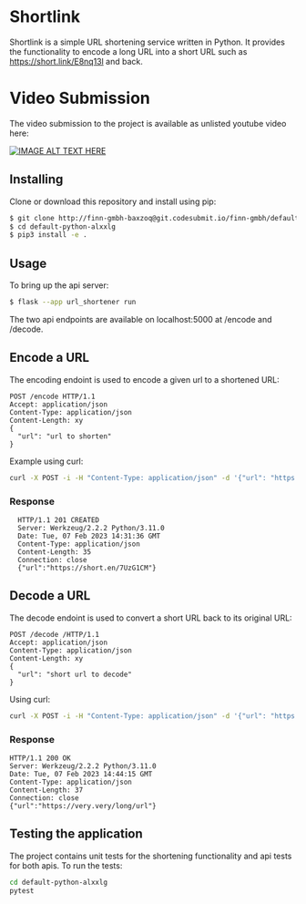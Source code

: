 # Shortlink
Shortlink is a simple URL shortening service written in Python.
It provides the functionality to encode a long URL into a short URL such as https://short.link/E8nq13l and back.

# Video Submission
The video submission to the project is available as unlisted youtube video here:

[![IMAGE ALT TEXT HERE](https://img.youtube.com/vi/g7HcVjEdW_4/0.jpg)](https://www.youtube.com/watch?v=g7HcVjEdW_4)
## Installing

Clone or download this repository and install using pip:
```bash
$ git clone http://finn-gmbh-baxzoq@git.codesubmit.io/finn-gmbh/default-python-alxxlg
$ cd default-python-alxxlg
$ pip3 install -e .
```
## Usage
To bring up the api server:
```bash
$ flask --app url_shortener run
```

The two api endpoints are available on localhost:5000 at /encode and /decode.

## Encode a URL
The encoding endoint is used to encode a given url to a shortened URL:

```http
POST /encode HTTP/1.1
Accept: application/json
Content-Type: application/json
Content-Length: xy
{
  "url": "url to shorten"
}
```

Example using curl:
```bash
curl -X POST -i -H "Content-Type: application/json" -d '{"url": "https://very.very/long/url"}' http://localhost:5000/encode
```

### Response
```
  HTTP/1.1 201 CREATED
  Server: Werkzeug/2.2.2 Python/3.11.0
  Date: Tue, 07 Feb 2023 14:31:36 GMT
  Content-Type: application/json
  Content-Length: 35
  Connection: close
  {"url":"https://short.en/7UzG1CM"}
```  
## Decode a URL
The decode endoint is used to convert a short URL back to its original URL:

```http
POST /decode /HTTP/1.1
Accept: application/json
Content-Type: application/json
Content-Length: xy
{
  "url": "short url to decode"
}
```

Using curl:
```bash
curl -X POST -i -H "Content-Type: application/json" -d '{"url": "https://short.en/7UzG1CM"}' http://localhost:5000/decode
```
### Response
```
HTTP/1.1 200 OK
Server: Werkzeug/2.2.2 Python/3.11.0
Date: Tue, 07 Feb 2023 14:44:15 GMT
Content-Type: application/json
Content-Length: 37
Connection: close
{"url":"https://very.very/long/url"}
```

## Testing the application
The project contains unit tests for the shortening functionality and api tests for both apis.
To run the tests:
```bash
cd default-python-alxxlg
pytest
```
